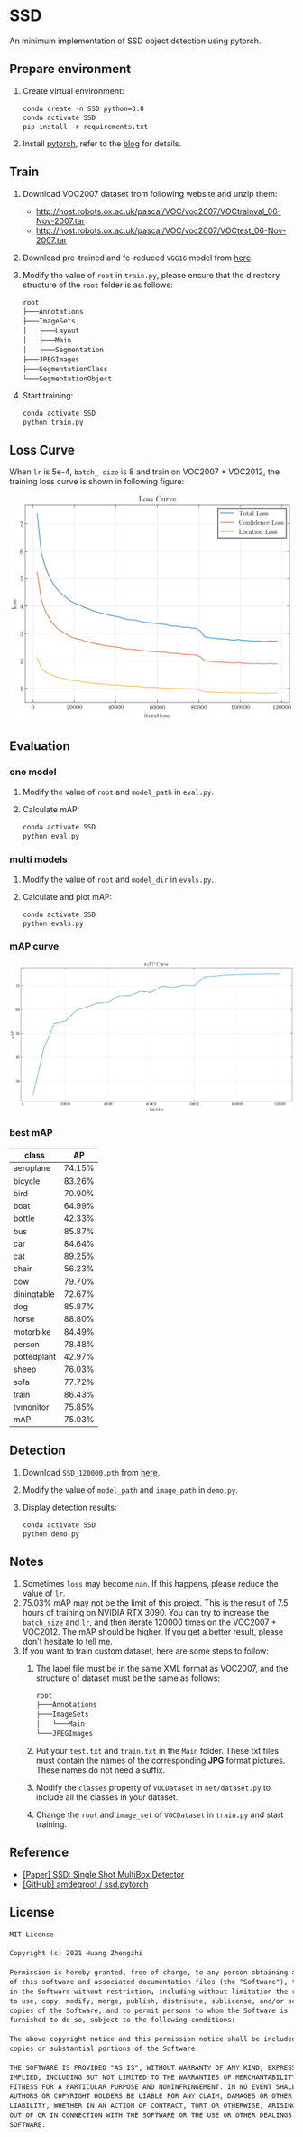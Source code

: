 # SSD
An minimum implementation of SSD object detection using pytorch.

## Prepare environment
1. Create virtual environment:

    ```shell
    conda create -n SSD python=3.8
    conda activate SSD
    pip install -r requirements.txt
    ```

2. Install [pytorch](https://pytorch.org/), refer to the [blog](https://blog.csdn.net/qq_23013309/article/details/103965619) for details.


## Train
1. Download VOC2007 dataset from following website and unzip them:
   * http://host.robots.ox.ac.uk/pascal/VOC/voc2007/VOCtrainval_06-Nov-2007.tar
   * http://host.robots.ox.ac.uk/pascal/VOC/voc2007/VOCtest_06-Nov-2007.tar

2. Download pre-trained and fc-reduced `VGG16` model from [here](https://github.com/zhiyiYo/SSD/releases/download/v1.0.0/vgg16_reducedfc.pth).

3. Modify the value of `root` in `train.py`, please ensure that the directory structure of the `root` folder is as follows:

    ```txt
    root
    ├───Annotations
    ├───ImageSets
    │   ├───Layout
    │   ├───Main
    │   └───Segmentation
    ├───JPEGImages
    ├───SegmentationClass
    └───SegmentationObject
    ```

4. Start training:

    ```shell
    conda activate SSD
    python train.py
    ```

## Loss Curve
When `lr` is 5e-4, `batch_ size` is 8 and train on VOC2007 + VOC2012, the training loss curve is shown in following figure:

![损失曲线](resource/image/损失曲线.png)

## Evaluation
### one model
1. Modify the value of `root` and `model_path` in `eval.py`.
2. Calculate mAP:

    ```sh
    conda activate SSD
    python eval.py
    ```

### multi models
1. Modify the value of `root` and `model_dir` in `evals.py`.
2. Calculate and plot mAP:

    ```shell
    conda activate SSD
    python evals.py
    ```

### mAP curve
![mAP 曲线](resource/image/mAP曲线.png)


### best mAP
| class       | AP     |
| ----------- | ------ |
| aeroplane   | 74.15% |
| bicycle     | 83.26% |
| bird        | 70.90% |
| boat        | 64.99% |
| bottle      | 42.33% |
| bus         | 85.87% |
| car         | 84.64% |
| cat         | 89.25% |
| chair       | 56.23% |
| cow         | 79.70% |
| diningtable | 72.67% |
| dog         | 85.87% |
| horse       | 88.80% |
| motorbike   | 84.49% |
| person      | 78.48% |
| pottedplant | 42.97% |
| sheep       | 76.03% |
| sofa        | 77.72% |
| train       | 86.43% |
| tvmonitor   | 75.85% |
| mAP         | 75.03% |

## Detection
1. Download `SSD_120000.pth` from [here](https://github.com/zhiyiYo/SSD/releases/download/v1.1.0/SSD_120000.pth).
2. Modify the value of `model_path` and `image_path` in `demo.py`.
3. Display detection results:

    ```shell
    conda activate SSD
    python demo.py
    ```


## Notes
1. Sometimes `loss` may become `nan`. If this happens, please reduce the value of `lr`.
2. 75.03% mAP may not be the limit of this project. This is the result of 7.5 hours of training on NVIDIA RTX 3090. You can try to increase the `batch_size` and `lr`, and then iterate 120000 times on the VOC2007 + VOC2012. The mAP should be higher. If you get a better result, please don't hesitate to tell me.
3. If you want to train custom dataset, here are some steps to follow:
   1. The label file must be in the same XML format as VOC2007, and the structure of dataset must be the same as follows:

        ```txt
        root
        ├───Annotations
        ├───ImageSets
        │   └───Main
        └───JPEGImages
        ```
   2. Put your `test.txt` and `train.txt` in the `Main` folder. These txt files must contain the names of the corresponding **JPG** format pictures. These names do not need a suffix.
   3. Modify the `classes` property of `VOCDataset` in `net/dataset.py` to include all the classes in your dataset.
   4. Change the `root` and `image_set` of `VOCDataset` in `train.py` and start training.


## Reference
* [[Paper] SSD: Single Shot MultiBox Detector](https://arxiv.org/abs/1512.02325)
* [[GitHub] amdegroot / ssd.pytorch](https://github.com/amdegroot/ssd.pytorch)


## License
```txt
MIT License

Copyright (c) 2021 Huang Zhengzhi

Permission is hereby granted, free of charge, to any person obtaining a copy
of this software and associated documentation files (the "Software"), to deal
in the Software without restriction, including without limitation the rights
to use, copy, modify, merge, publish, distribute, sublicense, and/or sell
copies of the Software, and to permit persons to whom the Software is
furnished to do so, subject to the following conditions:

The above copyright notice and this permission notice shall be included in all
copies or substantial portions of the Software.

THE SOFTWARE IS PROVIDED "AS IS", WITHOUT WARRANTY OF ANY KIND, EXPRESS OR
IMPLIED, INCLUDING BUT NOT LIMITED TO THE WARRANTIES OF MERCHANTABILITY,
FITNESS FOR A PARTICULAR PURPOSE AND NONINFRINGEMENT. IN NO EVENT SHALL THE
AUTHORS OR COPYRIGHT HOLDERS BE LIABLE FOR ANY CLAIM, DAMAGES OR OTHER
LIABILITY, WHETHER IN AN ACTION OF CONTRACT, TORT OR OTHERWISE, ARISING FROM,
OUT OF OR IN CONNECTION WITH THE SOFTWARE OR THE USE OR OTHER DEALINGS IN THE
SOFTWARE.
```